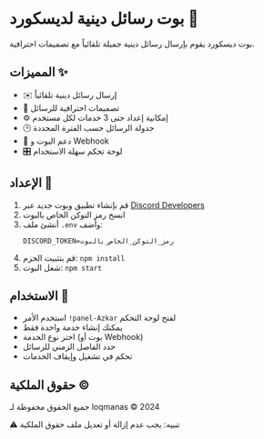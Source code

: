# بوت رسائل دينية لديسكورد 🕌

بوت ديسكورد يقوم بإرسال رسائل دينية جميلة تلقائياً مع تصميمات احترافية.

## المميزات ✨

- ✉️ إرسال رسائل دينية تلقائياً
- 🎨 تصميمات احترافية للرسائل
- ⚙️ إمكانية إعداد حتى 3 خدمات لكل مستخدم
- 🕒 جدولة الرسائل حسب الفترة المحددة
- 🔄 دعم البوت و Webhook
- 🎛️ لوحة تحكم سهلة الاستخدام

## الإعداد 🚀

1. قم بإنشاء تطبيق وبوت جديد عبر [Discord Developers](https://discord.com/developers/applications)
2. انسخ رمز التوكن الخاص بالبوت
3. أنشئ ملف `.env` وأضف:
   ```env
   DISCORD_TOKEN=رمز_التوكن_الخاص_بالبوت
   ```
4. قم بتثبيت الحزم: `npm install`
5. شغل البوت: `npm start`

## الاستخدام 📝

- استخدم الأمر `!panel-Azkar` لفتح لوحة التحكم
- يمكنك إنشاء خدمة واحدة فقط
- اختر نوع الخدمة (بوت أو Webhook)
- حدد الفاصل الزمني للرسائل
- تحكم في تشغيل وإيقاف الخدمات

## حقوق الملكية ©️

جميع الحقوق محفوظة لـ loqmanas ©️ 2024

⚠️ تنبيه: يجب عدم إزالة أو تعديل ملف حقوق الملكية